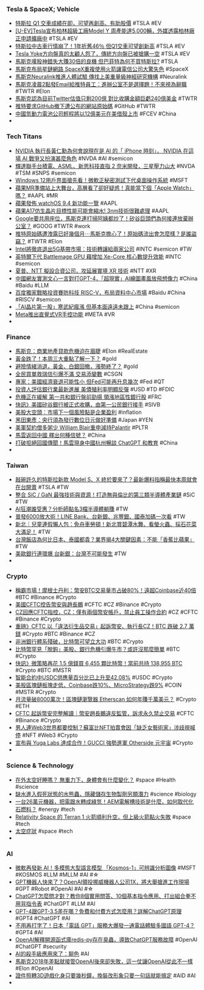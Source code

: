 ### Tesla & SpaceX; Vehicle
- [特斯拉 Q1 交車成績在即，可望再創高、有助股價](https://technews.tw/2023/03/28/teslas-delivery-data-is-coming-soon/) #TSLA #EV
- [[U-EV]Tesla宣布柏林超級工廠Model Y 周產能達5,000輛，外媒透露柏林廠正申請擴廠中](https://news.u-car.com.tw/news/article/74398) #TSLA #EV
- [特斯拉中古車行情崩了！1年折舊46％ 但Q1交車可望創新高](https://udn.com/news/story/6811/7061800) #TSLA #EV
- [Tesla Yoke方向盤真的太顧人怨了，傳統方向盤已被搶購一空](https://autos.yahoo.com.tw/tesla-yoke方向盤真的太顧人怨了-傳統方向盤已被搶購-空-022801306.html) #TSLA #EV
- [馬斯克嘆股神錯失大賺30倍的良機 但巴菲特為何不買特斯拉?](https://money.udn.com/money/story/5599/7062611) #TSLA
- [馬斯克布局星鏈網路 SpaceX重複使用火箭讓電信公司大驚失色](https://udn.com/news/story/121591/7062070) #SpaceX
- [馬斯克Neuralink推進人體試驗 傳找上美重量級神經研究機構](https://news.cnyes.com/news/id/5128514) #Neuralink
- [馬斯克凌晨2點發Email給推特員工：進辦公室不是選擇題！不來視為辭職](https://www.bnext.com.tw/article/74599/musk-ag-remotework-anfrem) #TWTR #Elon
- [馬斯克認為目前Twitter估值只剩200億 對比收購金額巨虧240億美金](https://www.cool3c.com/article/191197) #TWTR
- [推特要求GitHub撤下遭公布的網站原始碼](https://www.ithome.com.tw/news/156159) #GitHub #TWTR
- [中國氫動力電池公司輕程將以12億美元在美借殼上市](https://news.cnyes.com/news/id/5128390) #FCEV #China
-
### Tech Titans
- [NVIDIA 執行長黃仁勳為何會說現在是 AI 的「 iPhone 時刻」， NVIDIA 在這場 AI 戰爭又扮演甚麼角色](https://www.cool3c.com/article/191272) #NVDA #AI #semicon
- [輝達聯手台積電、ASML、新思科技直指 2 奈米開發，三星壓力山大](https://technews.tw/2023/03/27/samsung-against-nvidia-alliance/) #NVDA #TSM #SNPS #semicon
- [Windows 12用戶界面搶先看！微軟正秘密測試下代桌面操作系統](https://news.xfastest.com/windows/125923/windows-48/) #MSFT
- [蘋果MR準備站上大舞台，高層看了卻好疑惑！真能當下個「Apple Watch」嗎？](https://www.bnext.com.tw/article/74608/apple-ar-vr-mr-headset) #AAPL #MR
- [蘋果發佈 watchOS 9.4 新功能一覽](https://www.newmobilelife.com/2023/03/28/watchos-9-4-%E6%96%B0%E5%8A%9F%E8%83%BD/) #AAPL
- [蘋果A17仿生晶片目標性能可能會縮水! 3nm技術很難處理](https://www.techbang.com/posts/104869-apple-a17-bionic-chip-target-performance-may-shrink-the-3nm) #AAPL
- [Google要共用座位，馬斯克連打掃阿姨都炒了！矽谷巨頭們為何接連放棄辦公室？](https://www.bnext.com.tw/article/74592/silicon-valley-office-problem-dec) #GOOG #TWTR #work
- [推特原始碼遭洩露已好幾個月⋯馬斯克擔心了！原始碼流出會怎麼樣？是誰盜竊？](https://www.bnext.com.tw/article/74598/twitter-source-code-revealed) #TWTR #Elon
- [Intel將徹底退出5G基帶市場：技術轉讓給兩家公司](https://news.xfastest.com/intel/125892/intel-33/) #INTC #semicon #TW
- [英特爾下代 Battlemage GPU 藉增加 Xe-Core 核心數提升效能](https://technews.tw/2023/03/28/battlemage-gpu-is-expected-to-increase-the-number-of-xe-core-cores/) #INTC #semicon
- [夏普、NTT 擬設合資公司，攻延展實境 XR 技術](https://technews.tw/2023/03/27/sharp-ntt-qonooq-devices/) #NTT #XR
- [中國網友實測文心一言對打GPT-4，「超現實」AI繪圖畫風放飛想像力](https://www.techbang.com/posts/104754-against-gpt-4-wen-xins-words-were-the-first-to-measure-and) #China #Baidu #LLM
- [百度獨家戰略投資賽昉科技 RISC-V，布局資料中心市場](https://technews.tw/2023/03/27/baidu-starfive-risc-v-datacenter/) #Baidu #China #RISCV #semicon
- [「AI晶片第一股」寒武紀瘋漲 但基本面遠遠未跟上](https://m.cnyes.com/news/id/5128210) #China #semicon
- [Meta推出直覺式VR手控功能](https://www.ithome.com.tw/news/156157) #META #VR
-
### Finance
- [馬斯克：商業地產貸款危機迫在眉睫](https://m.cnyes.com/news/id/5128912) #Elon #RealEstate
- [黃金跌了！本周三大重點了解一下？](https://www.dailyfxasia.com/cn/cmarkets/20230327-23507.html) #gold
- [避險情緒消退，黃金、白銀回撤，漲勢終了？](https://www.dailyfxasia.com/cn/cmarkets/20230327-23510.html) #gold
- [全民買單救瑞信引爆不滿 交易添變數](https://ctee.com.tw/news/global/833085.html) #CSGN
- [專家：美國經濟衰退可能性小 但Fed可能再升息幾次](https://news.cnyes.com/news/id/5129073) #Fed #QT
- [投資人評估銀行業最新進展 美債殖利率明顯反彈](https://m.cnyes.com/news/id/5128145) #USD #TD #FDIC
- [危機正在緩解 第一共和銀行盤前勁揚 領漲地區性銀行股](https://m.cnyes.com/news/id/5128373) #FRC
- [快訊》美國矽谷銀行被正式收購，由第一公民銀行接手](https://www.blocktempo.com/silicon-valley-bank-officially-sold-to-first-citizens-bank/) #SIVB
- [美股大空頭：市場下一個風險點是企業盈利](https://m.cnyes.com/news/id/5128392) #inflation
- [黑田東彥：央行須為發行數位日元做好準備](https://news.cnyes.com/news/id/5129201) #Japan #YEN
- [美軍契約僧多粥少 William Blair重申減持Palantir](https://news.cnyes.com/news/id/5128507) #PLTR
- [馬雲返回中國 釋出何種信號？](https://m.cnyes.com/news/id/5128538) #China
- [打破拒絕回國傳聞！馬雲現身中國杭州暢談 ChatGPT 和教育](https://technews.tw/2023/03/28/alibaba-founder-jack-ma-back-in-china/) #China
-
### Taiwan
- [敲碗許久的特斯拉新款 Model S、X 終於要來了？最新爆料指稱最快本周就會在台開賣](https://www.ddcar.com.tw/article/34751) #TSLA #TW
- [整合 SiC / GaN 最強技術與資源！打造無與倫比的第三類半導體產業鏈](https://technews.tw/2023/03/28/building-the-compound-semiconductor-supply-chain-with-top-sic-gan-technology-and-resources/) #SiC #TW
- [AI狂潮誰受惠？分析師點名3檔半導體躺賺](https://ctee.com.tw/news/stocks/833959.html) #TW
- [普發6000放大術！LINE Bank、台新銀、兆豐銀、國泰加碼一次看](https://www.gvm.com.tw/article/101015) #TW
- [新北｜兒童連假懶人包：免舟車勞頓！新北賞碧潭水舞、看螢火蟲、採石花菜大滿足！](https://travel.yam.com/article/130353) #TW
- [台灣飯店為何比日本、泰國都貴？業界揭4大關鍵因素：不能「香蕉比蘋果」](https://www.bnext.com.tw/article/74585/tw-hotel-pricy-cause) #TW
- [美歐銀行連環爆 台新銀：台灣不可能發生](https://ctee.com.tw/news/finance/833376.html) #TW
-
### Crypto
- [稱霸市場！摩根士丹利：幣安BTC交易量市占破80%！遠超Coinbase近40倍](https://www.blocktempo.com/binance-btc-trading-volume-accounted-for-more-than-80-percent-of-the-market/) #BTC #Binance #Crypto
- [美國CFTC控告幣安與趙長鵬](https://www.ithome.com.tw/news/156167) #CFTC #CZ #Binance #Crypto
- [CZ回應CFTC指控，CZ：僅有兩個幣安帳戶，禁止員工操作合約](https://abmedia.io/cz-respond-cftc-complaint) #CZ #CFTC #Binance #Crypto
- [重磅》CFTC 以「違法衍生品交易」起訴幣安、執行長CZ！BTC 跌破 2.7 萬鎂](https://www.blocktempo.com/cftc-charges-binance-exchange-and-ceo-cz/) #Crypto #BTC #Binance #CZ
- [非洲銀行體系殘破，比特幣可望立大功](https://finance.technews.tw/2023/03/27/bitcoin-poised-to-upend-africa-bad-banking-system/) #BTC #Crypto
- [比特幣罕見「脫鉤」美股、銀行危機引爆牛市？或許沒那麼簡單](https://blockcast.it/2023/03/27/will-banking-crisis-send-bitcoin-to-record-high/) #BTC #Crypto
- [快訊》微策略再花 1.5 億鎂買 6,455 顆比特幣！當前共持 138,955 BTC](https://www.blocktempo.com/microstrategy-bought-6455-btc-with-150m-dollars/) #Crypto #BTC #MSTR
- [智能合約中USDC供應量百分比已上升至42.08%](https://m.cnyes.com/news/id/5129209) #USDC #Crypto
- [美股區塊鏈板塊走低，Coinbase跌10%、MicroStrategy跌9%](https://news.cnyes.com/news/id/5128471) #COIN #MSTR #Crypto
- [月流量破8000萬次！區塊鏈瀏覽器 Etherscan 如何年賺千萬美元？](https://www.blocktempo.com/how-does-blockchain-browser-etherscan-make-tens-of-millions-of-dollars-a-year/) #Crypto #ETH
- [CFTC 起訴幣安完整解讀｜幣安趙長鵬違反監管，訴求永久禁止交易](https://abmedia.io/cftc-sues-binance-and-cz) #CFTC #Binance #Crypto
- [男人連Web3世界都要控制？蘇富比NFT拍賣會因「缺乏女藝術家」涉歧視喊停](https://www.blocktempo.com/sothebys-is-pausing-natively-digital-glitch-ism/) #NFT #Web3 #Crypto
- [宣布與 Yuga Labs 達成合作！GUCCI 強勢進軍 Otherside 元宇宙](https://blockcast.it/2023/03/27/guccis-participation-in-otherside-is-set-to-begin-this-week/) #Crypto
-
### Science & Technology
- [在外太空好睡嗎？ 無重力下，身體會有什麼變化？](https://pansci.asia/archives/363277) #space #Health #science
- [缺水進入假死狀態的水熊蟲，隱藏儲存生物製劑另類潛力](https://technews.tw/2023/03/24/hypsibius-dujardini-tardigrade-cahs-d-trehalose-water-bear/) #science #biology
- [一台26萬元機器，把電跟水轉成綠氫！AEM電解槽技術是什麼，如何取代化石燃料？](https://www.bnext.com.tw/article/74603/enapter-aem-electrolysers) #energy #tech
- [Relativity Space 的 Terran 1 火箭順利升空，但上級火箭點火失敗](https://chinese.engadget.com/watch-relativity-space-try-to-launch-a-3d-printed-rocket-into-orbit-at-1pm-eastern-034901447.html) #space #tech
- [太空症狀](https://pansci.asia/archives/tag/%E5%A4%AA%E7%A9%BA%E7%97%87%E7%8B%80) #space #tech
-
### AI
- [微軟再發新 AI！多模態大型語言模型 「Kosmos-1」可辨識分析圖像](https://www.inside.com.tw/article/30888-microsofts-launch-mllm-kosmos-1) #MSFT #KOSMOS #LLM #MLLM #AI #☆
- [GPT機器人快來了？OpenAI領投挪威機器人公司1X，將大舉搶進工作現場](https://www.bnext.com.tw/article/74612/1x-inv-opneai-) #GPT #Robot #OpenAI #AI #☆
- [ChatGPT怎麼問才對？教你8個實用問答、10個基本指令應用、打出組合拳不用背指令表](https://www.techbang.com/posts/104989-chatgpt-practical-application-examples) #ChatGPT #LLM #AI
- [GPT-4跟GPT-3.5差在哪？免費和付費方式怎麼用？詳解ChatGPT原理](https://www.bnext.com.tw/article/74591/chatgpt-diff-withe-gpt-3point5) #GPT4 #ChatGPT #AI
- [不用再打字了！日本「電話 GPT」服務大爆發一通電話體驗多國語 GPT-4？](https://www.inside.com.tw/article/31148-Japan-Voice-customer-service-ChatGPT) #GPT4 #AI
- [OpenAI解釋開源函式庫redis-py存在臭蟲，導致ChatGPT服務故障](https://www.ithome.com.tw/news/156137) #OpenAI #ChatGPT #security
- [AI的殺手級應用來了：聊色](https://www.cool3c.com/article/191260) #AI
- [馬斯克2018年差點就接管OpenAI後來卻失敗，這一仗讓OpenAI從此不一樣](https://www.techbang.com/posts/104945-musk-tried-to-take-over-openai-in-2018-but-failed) #Elon #OpenAI
- [證件照轉3D遊戲化身只要幾秒鐘，換裝改形象只要一句話就能搞定](https://www.techbang.com/posts/104779-photo-to-3d) #AID #AI
-